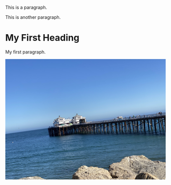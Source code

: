 

<!DOCTYPE html>

<html>
  <HEAD>
  <sytle>
    
  </sytle>
</HEAD>
 
<body>
<div class="bg-image"></div>
<p>This is a paragraph.</p>
<p>This is another paragraph.</p>
<h1>My First Heading</h1>
<p>My first paragraph.</p>
<img  class="image" src="IMG_6004.jpeg">
</body>
</html>
